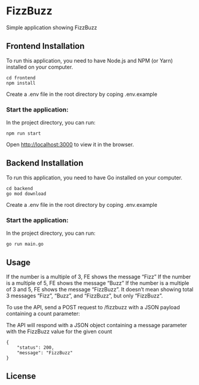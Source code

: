 # FizzBuzz
Simple application showing FizzBuzz


## Frontend Installation

To run this application, you need to have Node.js and NPM (or Yarn) installed on your computer.

```
cd frontend
npm install
```

Create a .env file in the root directory by coping .env.example

### Start the application:

In the project directory, you can run:

`npm run start`

Open [http://localhost:3000](http://localhost:3000) to view it in the browser.


## Backend Installation

To run this application, you need to have Go installed on your computer.

```
cd backend
go mod download
```

Create a .env file in the root directory by coping .env.example

### Start the application:

In the project directory, you can run:

`go run main.go`


## Usage

If the number is a multiple of 3, FE shows the message “Fizz”
If the number is a multiple of 5, FE shows the message “Buzz”
If the number is a multiple of 3 and 5, FE shows the message “FizzBuzz”. It doesn’t mean showing total 3 messages “Fizz”, “Buzz”, and “FizzBuzz”, but only “FizzBuzz”.

To use the API, send a POST request to /fizzbuzz with a JSON payload containing a count parameter:

The API will respond with a JSON object containing a message parameter with the FizzBuzz value for the given count

```
{
    "status": 200,
    "message": "FizzBuzz"
}
```



## License
